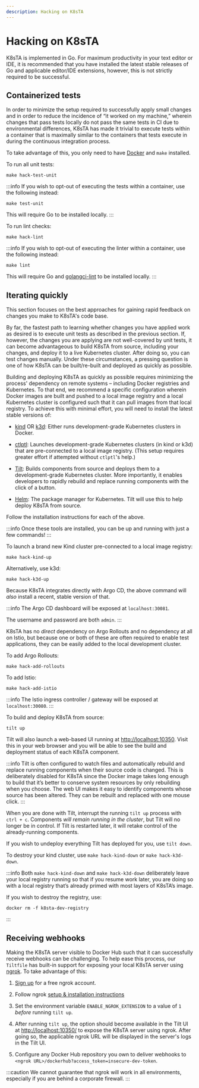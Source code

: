 ```yaml
---
description: Hacking on K8sTA
---
```


# Hacking on K8sTA

K8sTA is implemented in Go. For maximum productivity in your text editor or IDE,
it is recommended that you have installed the latest stable releases of Go and
applicable editor/IDE extensions, however, this is not strictly required to be
successful.

## Containerized tests

In order to minimize the setup required to successfully apply small changes and
in order to reduce the incidence of “it worked on my machine,” wherein changes
that pass tests locally do not pass the same tests in CI due to environmental
differences, K8sTA has made it trivial to execute tests within a container
that is maximally similar to the containers that tests execute in during the
continuous integration process.

To take advantage of this, you only need to have
[Docker](https://docs.docker.com/engine/install/) and `make` installed.

To run all unit tests:

```shell
make hack-test-unit
```

:::info
If you wish to opt-out of executing the tests within a container, use the
following instead:

```shell
make test-unit
```

This will require Go to be installed locally.
:::

To run lint checks:

```shell
make hack-lint
```

:::info
If you wish to opt-out of executing the linter within a container, use the
following instead:

```shell
make lint
```

This will require Go and [golangci-lint](https://golangci-lint.run/) to be
installed locally.
:::

## Iterating quickly

This section focuses on the best approaches for gaining rapid feedback on
changes you make to K8sTA's code base.

By far, the fastest path to learning whether changes you have applied work as
desired is to execute unit tests as described in the previous section. If,
however, the changes you are applying are not well-covered by unit tests, it can
become advantageous to build K8sTA from source, including your changes, and
deploy it to a live Kubernetes cluster. After doing so, you can test changes
manually. Under these circumstances, a pressing question is one of how K8sTA can
be built/re-built and deployed as quickly as possible.

Building and deploying K8sTA as quickly as possible requires minimizing the
process' dependency on remote systems – including Docker registries and
Kubernetes. To that end, we recommend a specific configuration wherein Docker
images are built and pushed to a local image registry and a local Kubernetes
cluster is configured such that it can pull images from that local registry. To
achieve this with minimal effort, you will need to install the latest stable
versions of:

* [kind](https://kind.sigs.k8s.io/#installation-and-usage) OR
  [k3d](https://k3d.io): Either runs development-grade Kubernetes clusters in
  Docker.

* [ctlptl](https://github.com/tilt-dev/ctlptl#how-do-i-install-it): Launches
  development-grade Kubernetes clusters (in kind or k3d) that are pre-connected
  to a local image registry. (This setup requires greater effort if attempted
  without `ctlptl`'s help.)

* [Tilt](https://docs.tilt.dev/#macoslinux): Builds components from source and
  deploys them to a development-grade Kubernetes cluster. More importantly, it
  enables developers to rapidly rebuild and replace running components with the
  click of a button.

* [Helm](https://helm.sh/docs/intro/install/): The package manager for
  Kubernetes. Tilt will use this to help deploy K8sTA from source.

Follow the installation instructions for each of the above.

:::info
Once these tools are installed, you can be up and running with just a few
commands!
:::

To launch a brand new Kind cluster pre-connected to a local image registry:

```shell
make hack-kind-up
```

Alternatively, use k3d:

```shell
make hack-k3d-up
```

Because K8sTA integrates directly with Argo CD, the above command will _also_
install a recent, stable version of that.

:::info
The Argo CD dashboard will be exposed at `localhost:30081`.

The username and password are both `admin`.
:::

K8sTA has no _direct_ dependency on Argo Rollouts and no dependency at all on
Istio, but because one or both of these are often required to enable test
applications, they can be easily added to the local development cluster.

To add Argo Rollouts:

```shell
make hack-add-rollouts
```

To add Istio:

```shell
make hack-add-istio
```

:::info
The Istio ingress controller / gateway will be exposed at `localhost:30080`.
:::

To build and deploy K8sTA from source:

```shell
tilt up
```

Tilt will also launch a web-based UI running at
[http://localhost:10350](http://localhost:10350). Visit this in your web browser
and you will be able to see the build and deployment status of each K8sTA
component.

:::info
Tilt is often configured to watch files and automatically rebuild and replace
running components when their source code is changed. This is deliberately
disabled for K8sTA since the Docker image takes long enough to build that it’s
better to conserve system resources by only rebuilding when you choose. The web
UI makes it easy to identify components whose source has been altered. They can
be rebuilt and replaced with one mouse click.
:::

When you are done with Tilt, interrupt the running `tilt up` process with
`ctrl + c`. Components _will remain running in the cluster_, but Tilt will no
longer be in control. If Tilt is restarted later, it will retake control of the
already-running components.

If you wish to undeploy everything Tilt has deployed for you, use `tilt down`.

To destroy your kind cluster, use `make hack-kind-down` or `make hack-k3d-down`.

:::info
Both `make hack-kind-down` and `make hack-k3d-down` deliberately leave your
local registry running so that if you resume work later, you are doing so with a
local registry that’s already primed with most layers of K8sTA’s image.

If you wish to destroy the registry, use:

```shell
docker rm -f k8sta-dev-registry
```
:::

## Receiving webhooks

Making the K8sTA server visible to Docker Hub such that it can successfully
receive webhooks can be challenging. To help ease this process, our `Tiltfile`
has built-in support for exposing your local K8sTA server using
[ngrok](https://ngrok.com/). To take advantage of this:

1. [Sign up](https://dashboard.ngrok.com/signup) for a free ngrok account.

1. Follow ngrok
   [setup & installation instructions](https://dashboard.ngrok.com/get-started/setup)

1. Set the environment variable `ENABLE_NGROK_EXTENSION` to a value of `1`
   _before_ running `tilt up`.

1. After running `tilt up`, the option should become available in the Tilt UI at
  [http://localhost:10350/](http://localhost:10350/) to expose the K8sTA server
   using ngrok. After going so, the applicable ngrok URL will be displayed in
   the server's logs in the Tilt UI.

1. Configure any Docker Hub repository you own to deliver webhooks to
   `<ngrok URL>/dockerhub?access_token=insecure-dev-token`.

:::caution
We cannot guarantee that ngrok will work in all environments, especially if you
are behind a corporate firewall.
:::

